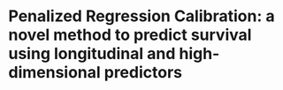 # Penalized Regression Calibration: a novel method to predict survival using longitudinal and high-dimensional predictors
